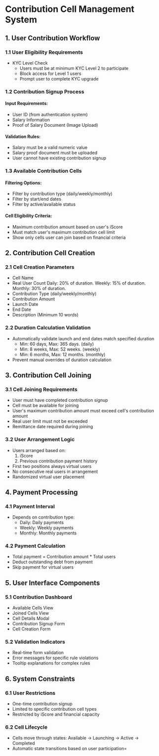 # Contribution Cell Management System

## 1. User Contribution Workflow

### 1.1 User Eligibility Requirements
- KYC Level Check
  - Users must be at minimum KYC Level 2 to participate
  - Block access for Level 1 users
  - Prompt user to complete KYC upgrade

### 1.2 Contribution Signup Process
#### Input Requirements:
- User ID (from authentication system)
- Salary Information
- Proof of Salary Document (Image Upload)

#### Validation Rules:
- Salary must be a valid numeric value
- Salary proof document must be uploaded
- User cannot have existing contribution signup

### 1.3 Available Contribution Cells
#### Filtering Options:
- Filter by contribution type (daily/weekly/monthly)
- Filter by start/end dates
- Filter by active/available status

#### Cell Eligibility Criteria:
- Maximum contribution amount based on user's iScore
- Must match user's maximum contribution cell limit
- Show only cells user can join based on financial criteria

## 2. Contribution Cell Creation

### 2.1 Cell Creation Parameters
- Cell Name
- Real User Count
  Daily: 20% of duration.
  Weekly: 15% of duration.
  Monthly: 30% of duration.
- Contribution Type (daily/weekly/monthly)
- Contribution Amount
- Launch Date
- End Date
- Description (Minimum 10 words)

### 2.2 Duration Calculation Validation
- Automatically validate launch and end dates match specified duration
  - Min: 60 days, Max: 365 days. (daily)
  - Min: 8 weeks, Max: 52 weeks. (weekly)
  - Min: 6 months, Max: 12 months. (monthly)
- Prevent manual overrides of duration calculation

## 3. Contribution Cell Joining

### 3.1 Cell Joining Requirements
- User must have completed contribution signup
- Cell must be available for joining
- User's maximum contribution amount must exceed cell's contribution amount
- Real user limit must not be exceeded
- Remittance date required during joining

### 3.2 User Arrangement Logic
- Users arranged based on:
  1. iScore
  2. Previous contribution payment history
- First two positions always virtual users
- No consecutive real users in arrangement
- Randomized virtual user placement

## 4. Payment Processing

### 4.1 Payment Interval
- Depends on contribution type:
  - Daily: Daily payments
  - Weekly: Weekly payments
  - Monthly: Monthly payments

### 4.2 Payment Calculation
- Total payment = Contribution amount * Total users
- Deduct outstanding debt from payment
- Skip payment for virtual users

## 5. User Interface Components

### 5.1 Contribution Dashboard
- Available Cells View
- Joined Cells View
- Cell Details Modal
- Contribution Signup Form
- Cell Creation Form

### 5.2 Validation Indicators
- Real-time form validation
- Error messages for specific rule violations
- Tooltip explanations for complex rules

## 6. System Constraints

### 6.1 User Restrictions
- One-time contribution signup
- Limited to specific contribution cell types
- Restricted by iScore and financial capacity

### 6.2 Cell Lifecycle
- Cells move through states: Available → Launching → Active → Completed
- Automatic state transitions based on user participation=